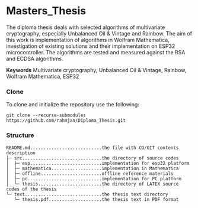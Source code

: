 # Masters_Thesis
The diploma thesis deals with selected algorithms of multivariate cryptography,
especially Unbalanced Oil & Vintage and Rainbow. The aim of this
work is implementation of algorithms in Wolfram Mathematica, investigation
of existing solutions and their implementation on ESP32 microcontroller. The
algorithms are tested and measured against the RSA and ECDSA algorithms.  

**Keywords** Multivariate cryptography, Unbalanced Oil & Vintage, Rainbow,
Wolfram Mathematica, ESP32  

### Clone
To clone and initialize the repository use the following:
```
git clone --recurse-submodules https://github.com/rahmjan/Diploma_Thesis.git
```

### Structure
```
README.md...........................the file with CD/GIT contents description  
├─ src..............................the directory of source codes  
│  ├─ esp...........................implementation for esp32 platform  
│  ├─ mathematica...................implementation in Mathematica  
│  ├─ offline.......................offline reference materials  
│  ├─ pc............................implementation for PC platform  
│  └─ thesis........................the directory of LATEX source codes of the thesis  
└─ text.............................the thesis text directory  
   └─ thesis.pdf....................the thesis text in PDF format  
```
